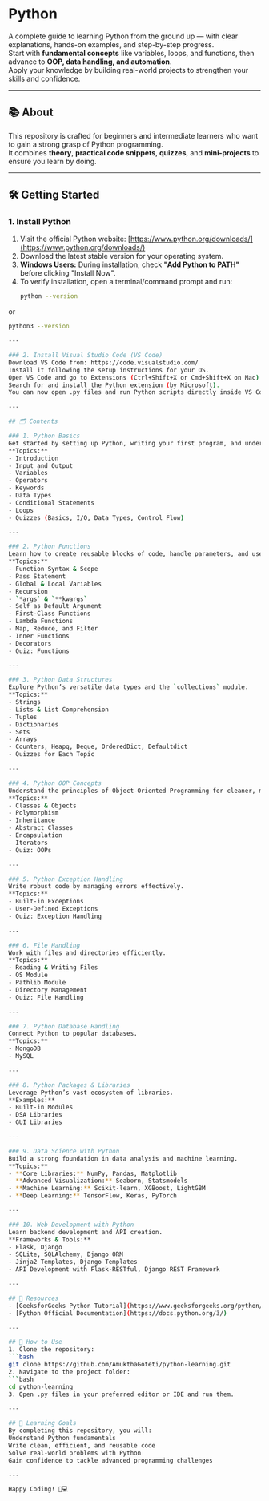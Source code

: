 # Python

A complete guide to learning Python from the ground up — with clear explanations, hands-on examples, and step-by-step progress.  
Start with **fundamental concepts** like variables, loops, and functions, then advance to **OOP, data handling, and automation**.  
Apply your knowledge by building real-world projects to strengthen your skills and confidence.

---

## 📚 About
This repository is crafted for beginners and intermediate learners who want to gain a strong grasp of Python programming.  
It combines **theory**, **practical code snippets**, **quizzes**, and **mini-projects** to ensure you learn by doing.

---

## 🛠 Getting Started

### 1. Install Python
1. Visit the official Python website: [https://www.python.org/downloads/](https://www.python.org/downloads/)  
2. Download the latest stable version for your operating system.  
3. **Windows Users:** During installation, check **"Add Python to PATH"** before clicking "Install Now".  
4. To verify installation, open a terminal/command prompt and run:
   ```bash
   python --version
or
   ```bash
   python3 --version

---

### 2. Install Visual Studio Code (VS Code)
Download VS Code from: https://code.visualstudio.com/
Install it following the setup instructions for your OS.
Open VS Code and go to Extensions (Ctrl+Shift+X or Cmd+Shift+X on Mac).
Search for and install the Python extension (by Microsoft).
You can now open .py files and run Python scripts directly inside VS Code.

---

## 🗂 Contents

### 1. Python Basics  
Get started by setting up Python, writing your first program, and understanding the essentials.  
**Topics:**
- Introduction  
- Input and Output  
- Variables  
- Operators  
- Keywords  
- Data Types  
- Conditional Statements  
- Loops  
- Quizzes (Basics, I/O, Data Types, Control Flow)

---

### 2. Python Functions  
Learn how to create reusable blocks of code, handle parameters, and use built-in and custom functions.  
**Topics:**
- Function Syntax & Scope  
- Pass Statement  
- Global & Local Variables  
- Recursion  
- `*args` & `**kwargs`  
- Self as Default Argument  
- First-Class Functions  
- Lambda Functions  
- Map, Reduce, and Filter  
- Inner Functions  
- Decorators  
- Quiz: Functions

---

### 3. Python Data Structures  
Explore Python’s versatile data types and the `collections` module.  
**Topics:**
- Strings  
- Lists & List Comprehension  
- Tuples  
- Dictionaries  
- Sets  
- Arrays  
- Counters, Heapq, Deque, OrderedDict, Defaultdict  
- Quizzes for Each Topic

---

### 4. Python OOP Concepts  
Understand the principles of Object-Oriented Programming for cleaner, modular, and reusable code.  
**Topics:**
- Classes & Objects  
- Polymorphism  
- Inheritance  
- Abstract Classes  
- Encapsulation  
- Iterators  
- Quiz: OOPs

---

### 5. Python Exception Handling  
Write robust code by managing errors effectively.  
**Topics:**
- Built-in Exceptions  
- User-Defined Exceptions  
- Quiz: Exception Handling

---

### 6. File Handling  
Work with files and directories efficiently.  
**Topics:**
- Reading & Writing Files  
- OS Module  
- Pathlib Module  
- Directory Management  
- Quiz: File Handling

---

### 7. Python Database Handling  
Connect Python to popular databases.  
**Topics:**
- MongoDB  
- MySQL

---

### 8. Python Packages & Libraries  
Leverage Python’s vast ecosystem of libraries.  
**Examples:**
- Built-in Modules  
- DSA Libraries  
- GUI Libraries

---

### 9. Data Science with Python  
Build a strong foundation in data analysis and machine learning.  
**Topics:**
- **Core Libraries:** NumPy, Pandas, Matplotlib  
- **Advanced Visualization:** Seaborn, Statsmodels  
- **Machine Learning:** Scikit-learn, XGBoost, LightGBM  
- **Deep Learning:** TensorFlow, Keras, PyTorch

---

### 10. Web Development with Python  
Learn backend development and API creation.  
**Frameworks & Tools:**
- Flask, Django  
- SQLite, SQLAlchemy, Django ORM  
- Jinja2 Templates, Django Templates  
- API Development with Flask-RESTful, Django REST Framework

---

## 🔗 Resources
- [GeeksforGeeks Python Tutorial](https://www.geeksforgeeks.org/python/python-programming-language-tutorial/)  
- [Python Official Documentation](https://docs.python.org/3/)

---

## 🚀 How to Use
1. Clone the repository:
   ```bash
   git clone https://github.com/AmukthaGoteti/python-learning.git
2. Navigate to the project folder:
   ```bash
   cd python-learning
3. Open .py files in your preferred editor or IDE and run them.

---

## 📌 Learning Goals
By completing this repository, you will:
Understand Python fundamentals
Write clean, efficient, and reusable code
Solve real-world problems with Python
Gain confidence to tackle advanced programming challenges

---

Happy Coding! 🐍💻
